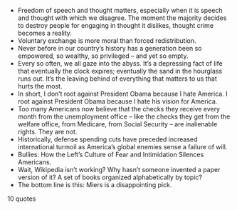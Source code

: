  - Freedom of speech and thought matters, especially when it is speech and thought with which we disagree. The moment the majority decides to destroy people for engaging in thought it dislikes, thought crime becomes a reality.
 - Voluntary exchange is more moral than forced redistribution.
 - Never before in our country’s history has a generation been so empowered, so wealthy, so privileged – and yet so empty.
 - Every so often, we all gaze into the abyss. It’s a depressing fact of life that eventually the clock expires; eventually the sand in the hourglass runs out. It’s the leaving behind of everything that matters to us that hurts the most.
 - In short, I don’t root against President Obama because I hate America. I root against President Obama because I hate his vision for America.
 - Too many Americans now believe that the checks they receive every month from the unemployment office – like the checks they get from the welfare office, from Medicare, from Social Security – are inalienable rights. They are not.
 - Historically, defense spending cuts have preceded increased international turmoil as America’s global enemies sense a failure of will.
 - Bullies: How the Left’s Culture of Fear and Intimidation Silences Americans.
 - Wait, Wikipedia isn’t working? Why hasn’t someone invented a paper version of it? A set of books organized alphabetically by topic?
 - The bottom line is this: Miers is a disappointing pick.

10 quotes